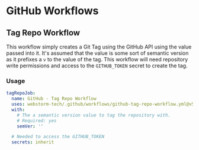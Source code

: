 # GitHub Workflows

## Tag Repo Workflow
This workflow simply creates a Git Tag using the GitHub API using the value passed into it.
It's assumed that the value is some sort of semantic version as it prefixes a `v` to the value of the tag.
This workflow will need repository write permissions and access to the `GITHUB_TOKEN` secret to create the tag.

### Usage
```yaml
tagRepoJob:
  name: GitHub - Tag Repo Workflow
  uses: webstorm-tech/.github/workflows/github-tag-repo-workflow.yml@v5
  with:
    # The a semantic version value to tag the repository with.
    # Required: yes
    semVer: ''

  # Needed to access the GITHUB_TOKEN
  secrets: inherit
```